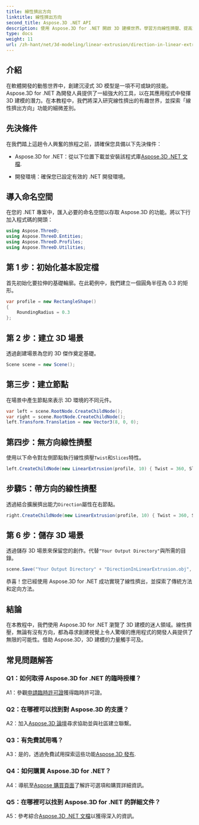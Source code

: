 ```yaml
---
title: 線性擠出方向
linktitle: 線性擠出方向
second_title: Aspose.3D .NET API
description: 使用 Aspose.3D for .NET 開啟 3D 建模世界。學習方向線性擠壓、提高創造力並輕鬆製作沉浸式應用程式。
type: docs
weight: 11
url: /zh-hant/net/3d-modeling/linear-extrusion/direction-in-linear-extrusion/
---
```

## 介紹

在軟體開發的動態世界中，創建沉浸式 3D 模型是一項不可或缺的技能。 Aspose.3D for .NET 為開發人員提供了一組強大的工具，以在其應用程式中發揮 3D 建模的潛力。在本教程中，我們將深入研究線性擠出的有趣世界，並探索「線性擠出方向」功能的細微差別。

## 先決條件

在我們踏上這趟令人興奮的旅程之前，請確保您具備以下先決條件：

-  Aspose.3D for .NET：從以下位置下載並安裝該程式庫[Aspose.3D .NET 文檔](https://reference.aspose.com/3d/net/).

- 開發環境：確保您已設定有效的 .NET 開發環境。

## 導入命名空間

在您的 .NET 專案中，匯入必要的命名空間以存取 Aspose.3D 的功能。將以下行加入程式碼的開頭：

```csharp
using Aspose.ThreeD;
using Aspose.ThreeD.Entities;
using Aspose.ThreeD.Profiles;
using Aspose.ThreeD.Utilities;
```

## 第 1 步：初始化基本設定檔

首先初始化要拉伸的基礎輪廓。在此範例中，我們建立一個圓角半徑為 0.3 的矩形。

```csharp
var profile = new RectangleShape()
{
    RoundingRadius = 0.3
};
```

## 第 2 步：建立 3D 場景

透過創建場景為您的 3D 傑作奠定基礎。

```csharp
Scene scene = new Scene();
```

## 第三步：建立節點

在場景中產生節點來表示 3D 環境的不同元件。

```csharp
var left = scene.RootNode.CreateChildNode();
var right = scene.RootNode.CreateChildNode();
left.Transform.Translation = new Vector3(8, 0, 0);
```

## 第四步：無方向線性擠壓

使用以下命令對左側節點執行線性擠壓`Twist`和`Slices`特性。

```csharp
left.CreateChildNode(new LinearExtrusion(profile, 10) { Twist = 360, Slices = 100 });
```

## 步驟5：帶方向的線性擠壓

透過結合擴展擠出能力`Direction`屬性在右節點。

```csharp
right.CreateChildNode(new LinearExtrusion(profile, 10) { Twist = 360, Slices = 100, Direction = new Vector3(0.3, 0.2, 1) });
```

## 第 6 步：儲存 3D 場景

透過儲存 3D 場景來保留您的創作。代替`"Your Output Directory"`與所需的目錄。

```csharp
scene.Save("Your Output Directory" + "DirectionInLinearExtrusion.obj", FileFormat.WavefrontOBJ);
```

恭喜！您已經使用 Aspose.3D for .NET 成功實現了線性擠出，並探索了傳統方法和定向方法。

## 結論

在本教程中，我們使用 Aspose.3D for .NET 瀏覽了 3D 建模的迷人領域。線性擠壓，無論有沒有方向，都為尋求創建視覺上令人驚嘆的應用程式的開發人員提供了無限的可能性。借助 Aspose.3D，3D 建模的力量觸手可及。

## 常見問題解答

### Q1：如何取得 Aspose.3D for .NET 的臨時授權？

 A1：參觀[申請臨時許可證](https://purchase.aspose.com/temporary-license/)獲得臨時許可證。

### Q2：在哪裡可以找到對 Aspose.3D 的支援？

 A2：加入[Aspose.3D 論壇](https://forum.aspose.com/c/3d/18)尋求協助並與社區建立聯繫。

### Q3：有免費試用嗎？

A3：是的，透過免費試用探索這些功能[Aspose.3D 發布](https://releases.aspose.com/).

### Q4：如何購買 Aspose.3D for .NET？

 A4：導航至[Aspose 購買頁面](https://purchase.aspose.com/buy)了解許可選項和購買詳細資訊。

### Q5：在哪裡可以找到 Aspose.3D for .NET 的詳細文件？

 A5：參考綜合[Aspose.3D .NET 文檔](https://reference.aspose.com/3d/net/)以獲得深入的資訊。